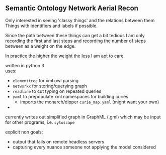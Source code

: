 
## Semantic Ontology Network Aerial Recon

Only interested in seeing 'classy things'
and the relations between them
Things with identifiers and labels if possible.

Since the path between these things can get a bit tedious I am
only recording the first and last steps and recording
the number of steps between as a weight on the edge.

In practice the higher the weight the less I am apt to care.


written in python 3  
uses:

 - `elementtree` for xml owl parsing
 - `networkx` for storing/querying graph
 - `readline` to cut typing on repeated queries
 - `yaml` to prepopulate xml namespaces for building curies
   - imports the monarch/dipper `curie_map.yaml` (might want your own)
 - 


currently writes out simplified graph in GraphML (.gml)
which may be input for other programs, i.e. `cytoscape`


explicit non goals:

 - output that fails on remote headless servers
 - capturing every nuance someone not applying the model considered
